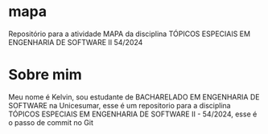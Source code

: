 # mapa
Repositório para a atividade MAPA da disciplina TÓPICOS ESPECIAIS EM ENGENHARIA DE SOFTWARE II 54/2024

# Sobre mim
Meu nome é Kelvin, sou estudante de BACHARELADO EM ENGENHARIA DE SOFTWARE na Unicesumar, esse é um repositorio para a disciplina TÓPICOS ESPECIAIS EM ENGENHARIA DE SOFTWARE II - 54/2024, esse é o passo de commit no Git 
